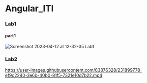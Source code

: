 # Angular_ITI

### Lab1
#### part1
![Screenshot 2023-04-12 at 12-32-35 Lab1](https://user-images.githubusercontent.com/83876328/231443402-c3057da3-d659-4e01-a092-861b6facd02f.png)

### Lab2
https://user-images.githubusercontent.com/83876328/231899778-ef9c2240-3e6b-40b0-81f5-7321e10d7b22.mp4

